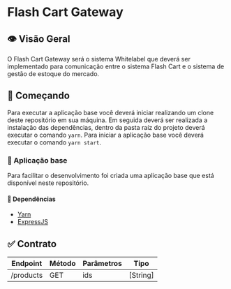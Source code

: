 # Flash Cart Gateway

## 👁 Visão Geral

O Flash Cart Gateway será o sistema Whitelabel que deverá ser implementado para comunicação entre o sistema Flash Cart e o sistema de gestão de estoque do mercado.

## 🏁 Começando

Para executar a aplicação base você deverá iniciar realizando um clone deste repositório em sua máquina.
Em seguida deverá ser realizada a instalação das dependências, dentro da pasta raíz do projeto deverá executar o comando `yarn`.
Para iniciar a aplicação base você deverá executar o comando `yarn start`.

### 📝 Aplicação base

Para facilitar o desenvolvimento foi criada uma aplicação base que está disponível neste repositório.

#### 🚀 Dependências

- [Yarn](https://yarnpkg.com)
- [ExpressJS](https://expressjs.com)

## ✅ Contrato

| Endpoint  | Método  | Parâmetros | Tipo     |
|-----------|---------|------------|----------|
| /products | GET     | ids        | [String] |
